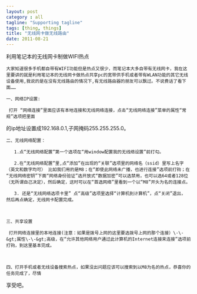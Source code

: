 ```yaml
---
layout: post
category : all
tagline: "Supporting tagline"
tags: [thing, things]
title: "无线网卡做无线路由"
date: 2011-08-21
---
```

利用笔记本的无线网卡制做WIFI热点     
    
    大家知道很多手机都自带有WIFI功能但是热点又很少，而笔记本大多自带有无线网卡，我在这里要讲的就是利用笔记本的无线网卡做热点共享pc的宽带供手机或者带有WLAN功能的其它无线设备使用,我说的是在没有无线路由的情况下,有无线路由器的朋友可以飘过。不说费话了看下面……    
    一、网络IP设置:     
     打开 “网络连接”里面应该有本地连接和无线网络连接，点击“无线网络连接”菜单的属性“常规”选项把里面    
的ip地址设置成192.168.0.1,子网掩码255.255.255.0。    
    
    二、无线网络配置：    
       1.点“无线网络配置”第一个选项在“用window配置我的无线络设置”前打勾。    
       2.在“无线网络配置”里,点“添加”在出现的“关联”选项里的网络名（ssid）里写上名字（英文和数字均可） 比如我们用的是M8；在“即使此网络未广播，也进行连接”选项前打钩；在 “无线网络密钥”下面“网络身份验证”选开放式“数据加密”可以选禁用，也可以选64或者128位（无所谓自己决定），然后确定，这时可以在“首选网络”里看到一个以“M8”开头为名的连接点。    
       3. 还是“无线网络选项卡里” 点“高级”选项里选择“计算机到计算机”，点“关闭”退出， 然后再点确定，无线网卡配置完成。    
       
    三、共享设置    
     打开网络连接里的本地连接(注意：如果是拨号上网的这里要选拨号上网的那个连接）\-\-&gt;属性\-\-&gt;高级，在“允许其他网络用户通过此计算机的Internet连接来连接”选项前打钩，到这里基本完成。    
    
    四、打开手机或者无线设备搜索热点，如果没出问题应该可以搜索到以M8为名的热点，恭喜你的任务完成了，尽情    
享受吧。